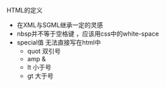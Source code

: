 HTML的定义
+ 在XML与SGML继承一定的灵感
+ nbsp并不等于空格键 ，应该用css中的white-space
+ special值 无法直接写在html中
    + quot 双引号
    + amp &
    + lt 小于号
    + gt  大于号
